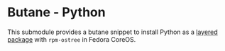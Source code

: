 # Butane - Python

This submodule provides a butane snippet to install Python as a [layered package](https://docs.fedoraproject.org/en-US/fedora-coreos/os-extensions/) with `rpm-ostree` in Fedora CoreOS.
